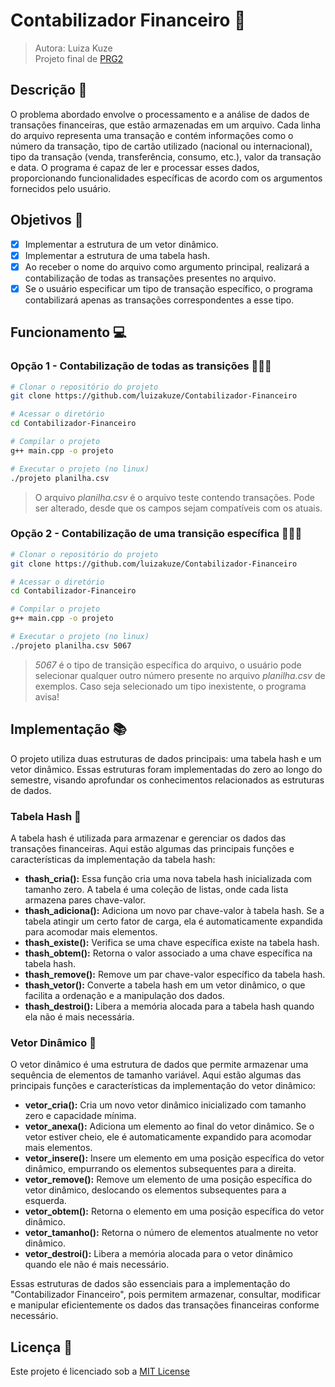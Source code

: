 # Contabilizador Financeiro 💼
> Autora: Luiza Kuze <br>
> Projeto final de [PRG2](https://github.com/luizakuze/PRG2)

## Descrição 📌

O problema abordado envolve o processamento e a análise de dados de transações financeiras, que estão armazenadas em um arquivo. Cada linha do arquivo representa uma transação e contém informações como o número da transação, tipo de cartão utilizado (nacional ou internacional), tipo da transação (venda, transferência, consumo, etc.), valor da transação e data. O programa é capaz de ler e processar esses dados, proporcionando funcionalidades específicas de acordo com os argumentos fornecidos pelo usuário.

## Objetivos 🎯

- [x] Implementar a estrutura de um vetor dinâmico. <br>
- [x] Implementar a estrutura de uma tabela hash. <br>
- [x] Ao receber o nome do arquivo como argumento principal, realizará a contabilização de todas as transações presentes no arquivo. <br>
- [x] Se o usuário especificar um tipo de transação específico, o programa contabilizará apenas as transações correspondentes a esse tipo.

## Funcionamento 💻

### Opção 1 - Contabilização de todas as transições 👩🏻‍💻

```Bash
# Clonar o repositório do projeto 
git clone https://github.com/luizakuze/Contabilizador-Financeiro

# Acessar o diretório 
cd Contabilizador-Financeiro

# Compilar o projeto
g++ main.cpp -o projeto

# Executar o projeto (no linux)
./projeto planilha.csv
```
> O arquivo _planilha.csv_ é o arquivo teste contendo transações. Pode ser alterado, desde que os campos sejam compatíveis com os atuais.

### Opção 2 - Contabilização de uma transição específica 👨🏻‍💻

```Bash
# Clonar o repositório do projeto 
git clone https://github.com/luizakuze/Contabilizador-Financeiro

# Acessar o diretório 
cd Contabilizador-Financeiro

# Compilar o projeto
g++ main.cpp -o projeto

# Executar o projeto (no linux)
./projeto planilha.csv 5067
```
> _5067_ é o tipo de transição específica do arquivo, o usuário pode selecionar qualquer outro número presente no arquivo _planilha.csv_ de exemplos. Caso seja selecionado um tipo inexistente, o programa avisa!

## Implementação 📚

O projeto utiliza duas estruturas de dados principais: uma tabela hash e um vetor dinâmico. Essas estruturas foram implementadas do zero ao longo do semestre, visando aprofundar os conhecimentos relacionados as estruturas de dados.

### Tabela Hash 📕

A tabela hash é utilizada para armazenar e gerenciar os dados das transações financeiras. Aqui estão algumas das principais funções e características da implementação da tabela hash:

- **thash_cria():** Essa função cria uma nova tabela hash inicializada com tamanho zero. A tabela é uma coleção de listas, onde cada lista armazena pares chave-valor.
- **thash_adiciona():** Adiciona um novo par chave-valor à tabela hash. Se a tabela atingir um certo fator de carga, ela é automaticamente expandida para acomodar mais elementos.
- **thash_existe():** Verifica se uma chave específica existe na tabela hash.
- **thash_obtem():** Retorna o valor associado a uma chave específica na tabela hash.
- **thash_remove():** Remove um par chave-valor específico da tabela hash.
- **thash_vetor():** Converte a tabela hash em um vetor dinâmico, o que facilita a ordenação e a manipulação dos dados.
- **thash_destroi():** Libera a memória alocada para a tabela hash quando ela não é mais necessária.


### Vetor Dinâmico 📘

O vetor dinâmico é uma estrutura de dados que permite armazenar uma sequência de elementos de tamanho variável. Aqui estão algumas das principais funções e características da implementação do vetor dinâmico:

- **vetor_cria():** Cria um novo vetor dinâmico inicializado com tamanho zero e capacidade mínima.
- **vetor_anexa():** Adiciona um elemento ao final do vetor dinâmico. Se o vetor estiver cheio, ele é automaticamente expandido para acomodar mais elementos.
- **vetor_insere():** Insere um elemento em uma posição específica do vetor dinâmico, empurrando os elementos subsequentes para a direita.
- **vetor_remove():** Remove um elemento de uma posição específica do vetor dinâmico, deslocando os elementos subsequentes para a esquerda.
- **vetor_obtem():** Retorna o elemento em uma posição específica do vetor dinâmico.
- **vetor_tamanho():** Retorna o número de elementos atualmente no vetor dinâmico.
- **vetor_destroi():** Libera a memória alocada para o vetor dinâmico quando ele não é mais necessário.

Essas estruturas de dados são essenciais para a implementação do "Contabilizador Financeiro", pois permitem armazenar, consultar, modificar e manipular eficientemente os dados das transações financeiras conforme necessário.

## Licença 📜

Este projeto é licenciado sob a [MIT License](https://github.com/luizakuze/Contabilizador-Financeiro/blob/main/license)
